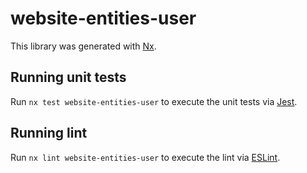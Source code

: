 # website-entities-user

This library was generated with [Nx](https://nx.dev).

## Running unit tests

Run `nx test website-entities-user` to execute the unit tests via [Jest](https://jestjs.io).

## Running lint

Run `nx lint website-entities-user` to execute the lint via [ESLint](https://eslint.org/).
